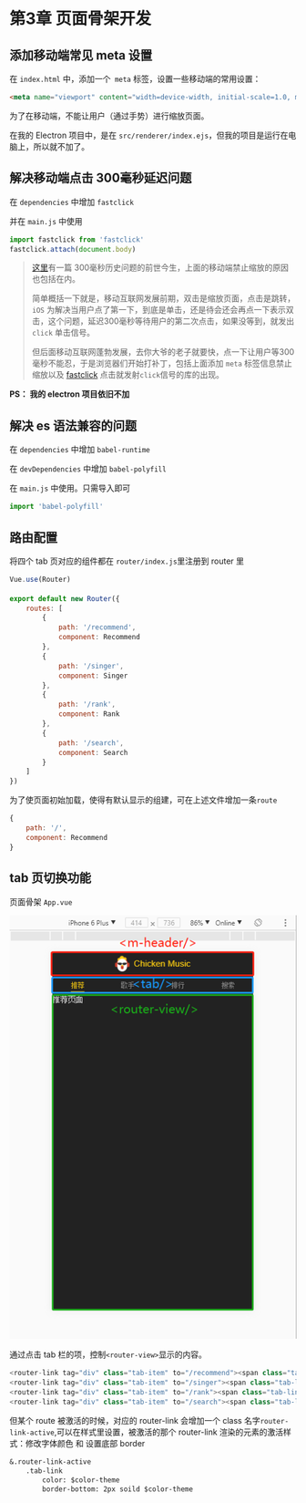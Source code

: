 # 第3章 页面骨架开发

## 添加移动端常见 meta 设置

在 `index.html` 中，添加一个` meta` 标签，设置一些移动端的常用设置：

```html
<meta name="viewport" content="width=device-width, initial-scale=1.0, maximum-scale=1.0, minimum-scale=1.0, user-scalable=no">
```

为了在移动端，不能让用户（通过手势）进行缩放页面。



在我的 Electron 项目中，是在 `src/renderer/index.ejs`，但我的项目是运行在电脑上，所以就不加了。



## 解决移动端点击 300毫秒延迟问题 

在 `dependencies` 中增加 `fastclick`

并在 `main.js` 中使用

```js
import fastclick from 'fastclick'
fastclick.attach(document.body)
```

> [这里](<https://thx.github.io/mobile/300ms-click-delay>)有一篇 300毫秒历史问题的前世今生，上面的移动端禁止缩放的原因也包括在内。
>
> 简单概括一下就是，移动互联网发展前期，双击是缩放页面，点击是跳转，`iOS` 为解决当用户点了第一下，到底是单击，还是待会还会再点一下表示双击，这个问题，延迟300毫秒等待用户的第二次点击，如果没等到，就发出 `click` 单击信号。
>
> 但后面移动互联网蓬勃发展，去你大爷的老子就要快，点一下让用户等300毫秒不能忍，于是浏览器们开始打补丁，包括上面添加 `meta` 标签信息禁止缩放以及 [fastclick](<https://github.com/ftlabs/fastclick>) 点击就发射`click`信号的库的出现。



**PS： 我的 electron 项目依旧不加**

## 解决 es 语法兼容的问题

在 `dependencies` 中增加 `babel-runtime`

在 `devDependencies` 中增加 `babel-polyfill`

在 `main.js` 中使用。只需导入即可

```js
import 'babel-polyfill'
```



## 路由配置

将四个 tab 页对应的组件都在 `router/index.js`里注册到 router 里

```js
Vue.use(Router)

export default new Router({
    routes: [
        {
            path: '/recommend',
            component: Recommend
        },
        {
            path: '/singer',
            component: Singer
        },
        {
            path: '/rank',
            component: Rank
        },
        {
            path: '/search',
            component: Search
        }
    ]
})
```

为了使页面初始加载，使得有默认显示的组建，可在上述文件增加一条`route`

```js
{
    path: '/',
    component: Recommend
}
```



## tab 页切换功能

页面骨架 `App.vue`

![stucture](_media/structure.png)

通过点击 tab 栏的项，控制` <router-view> `显示的内容。

```js
<router-link tag="div" class="tab-item" to="/recommend"><span class="tab-link">推荐</span></router-link>
<router-link tag="div" class="tab-item" to="/singer"><span class="tab-link">歌手</span></router-link>
<router-link tag="div" class="tab-item" to="/rank"><span class="tab-link">排行</span></router-link>
<router-link tag="div" class="tab-item" to="/search"><span class="tab-link">搜索</span></router-link>
```

但某个 route 被激活的时候，对应的 router-link 会增加一个 class 名字`router-link-active`,可以在样式里设置，被激活的那个 router-link 渲染的元素的激活样式：修改字体颜色 和 设置底部 border

```stylus
&.router-link-active
	.tab-link
		color: $color-theme
		border-bottom: 2px soild $color-theme
```


